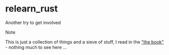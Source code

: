 # relearn_rust

Another try to get involved

> [!NOTE]
> This is just a collection of things and a sieve of stuff, I read in the ["the book"](https://doc.rust-lang.org/stable/book/) - nothing much to see here ...